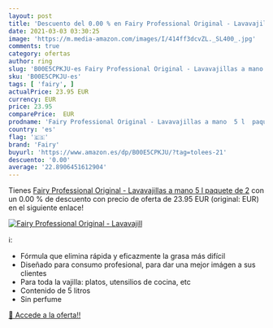 ```yaml
---
layout: post
title: 'Descuento del 0.00 % en Fairy Professional Original - Lavavajill'
date: 2021-03-03 03:30:25
image: 'https://m.media-amazon.com/images/I/414ff3dcvZL._SL400_.jpg'
comments: true
category: ofertas
author: ring
slug: 'B00E5CPKJU-es Fairy Professional Original - Lavavajillas a mano 5 l...'
sku: 'B00E5CPKJU-es'
tags: [ 'fairy', ]
actualPrice: 23.95 EUR
currency: EUR
price: 23.95
comparePrice:  EUR
prodname: 'Fairy Professional Original - Lavavajillas a mano  5 l  paquete de 2'
country: 'es'
flag: '🇪🇸'
brand: 'Fairy'
buyurl: 'https://www.amazon.es/dp/B00E5CPKJU/?tag=tolees-21'
descuento: '0.00'
average: '22.8906451612904'
---
```


Tienes [Fairy Professional Original - Lavavajillas a mano  5 l  paquete de 2](https://www.amazon.es/dp/B00E5CPKJU/?tag=tolees-21) con un 0.00 % de descuento con precio de oferta de 23.95 EUR (original:  EUR) en el siguiente enlace!

[![Fairy Professional Original - Lavavajill](https://m.media-amazon.com/images/I/414ff3dcvZL._SL400_.jpg)](https://www.amazon.es/dp/B00E5CPKJU/?tag=tolees-21)

ℹ️:

- Fórmula que elimina rápida y eficazmente la grasa más difícil
- Diseñado para consumo profesional, para dar una mejor imágen a sus clientes
- Para toda la vajilla: platos, utensilios de cocina, etc
- Contenido de 5 litros
- Sin perfume

[🛒 Accede a la oferta!!](https://www.amazon.es/dp/B00E5CPKJU/?tag=tolees-21)
